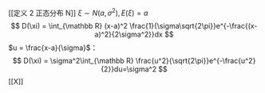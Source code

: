 [[定义 2 正态分布 N]]
$\xi\sim N(a,\sigma^2), E(\xi)=a$
$$
D(\xi) = \int_{\mathbb R} (x-a)^2 \frac{1}{\sigma\sqrt{2\pi}}e^{-\frac{(x-a)^2}{2\sigma^2}}dx
$$
$u = \frac{x-a}{\sigma}$：
$$
D(\xi) = \sigma^2\int_{\mathbb R} \frac{u^2}{\sqrt{2\pi}}e^{-\frac{u^2}{2}}du=\sigma^2
$$
[[X]]